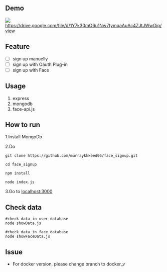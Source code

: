 
## Demo
![](https://i.imgur.com/LbcxHnV.png)
https://drive.google.com/file/d/1Y7k30mO6u1Nw7tymqaAuAc4ZJtJWwGjp/view

## Feature
- [ ] sign up manuelly
- [ ] sign up with Oauth Plug-in
- [ ] sign up with Face

## Usage
1. express
2. mongodb
3. face-api.js

## How to run

1.Install MongoDb 

2.Do 

```
git clone https://github.com/murraykkkeed06/face_signup.git

cd face_signup

npm install

node index.js

```

3.Go to [localhost:3000](http://127.0.0.1:3000)


## Check data

```
#check data in user database
node showData.js

#check data in face database
node showFaceData.js

```

## Issue

* For docker version, please change branch to docker_v
